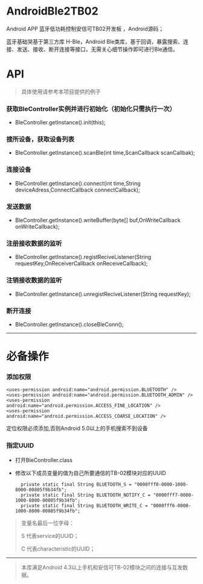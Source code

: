 # AndroidBle2TB02

Android APP 蓝牙低功耗控制安信可TB02开发板 ，Android源码；

蓝牙基础哭基于第三方库 H-Ble，Android Ble类库，基于回调，暴露搜索、连接、发送、接收、断开连接等接口，无需关心细节操作即可进行Ble通信。

# API

> 
> 具体使用请参考本项目提供的例子
> 

### 获取BleController实例并进行初始化（初始化只需执行一次）

* BleController.getInstance().init(this);



### 搜所设备，获取设备列表
* BleController.getInstance().scanBle(int time,ScanCallback scanCallbak);



### 连接设备
* BleController.getInstance().connect(int time,String deviceAdress,ConnectCallback connectCallback);


### 发送数据
* BleController.getInstance().writeBuffer(byte[] buf,OnWriteCallback onWriteCallback);



### 注册接收数据的监听
* BleController.getInstance().registReciveListener(String requestKey,OnReceiverCallback onReceiveCallback);


### 注销接收数据的监听
* BleController.getInstance().unregistReciveListener(String requestKey);


### 断开连接
* BleController.getInstance().closeBleConn();



---

# 必备操作

### 添加权限

    <uses-permission android:name="android.permission.BLUETOOTH" />
    <uses-permission android:name="android.permission.BLUETOOTH_ADMIN" />
    <uses-permission android:name="android.permission.ACCESS_FINE_LOCATION" />
    <uses-permission android:name="android.permission.ACCESS_COARSE_LOCATION" />

定位权限必须添加,否则Android 5.0以上的手机搜索不到设备


### 指定UUID

* 打开BleController.class
* 修改以下成员变量的值为自己所要通信的TB-02模块对应的UUID
    
        private static final String BLUETOOTH_S = "0000fff0-0000-1000-8000-00805f9b34fb";
    	private static final String BLUETOOTH_NOTIFY_C = "0000fff7-0000-1000-8000-00805f9b34fb";
    	private static final String BLUETOOTH_WRITE_C = "0000fff6-0000-1000-8000-00805f9b34fb";

> 变量名最后一位字母：
> 
> S 代表service的UUID；
> 
> C 代表characteristic的UUID；

---

> 本库满足Android 4.3以上手机和安信可TB-02模块之间的连接与互发数据。
> 
